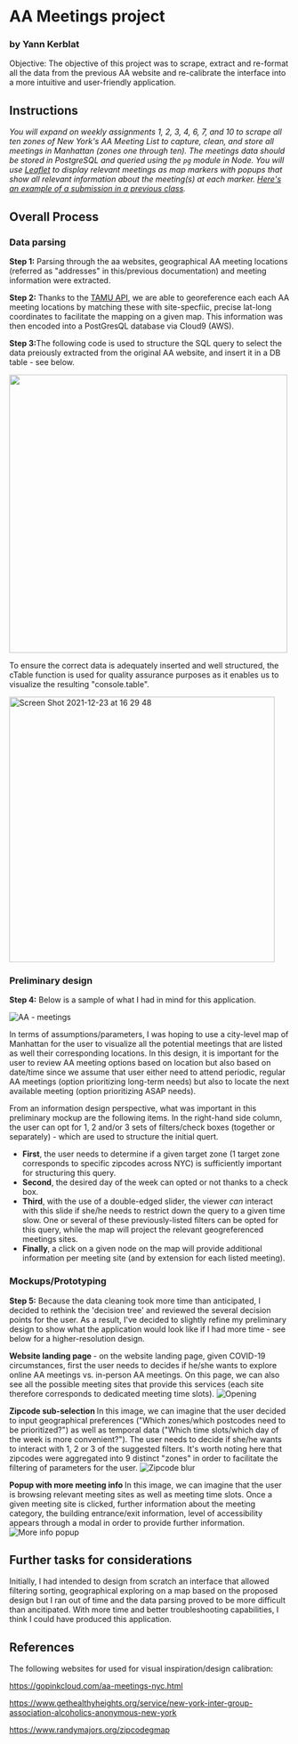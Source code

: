# AA Meetings project
### by Yann Kerblat

Objective:  The objective of this project was to scrape, extract and re-format all the data from the previous AA website and re-calibrate the interface into a more intuitive and user-friendly application.

## Instructions

<em> You will expand on weekly assignments 1, 2, 3, 4, 6, 7, and 10 to scrape all ten zones of New York's AA Meeting List to capture, clean, and store all meetings in Manhattan (zones one through ten). The meetings data should be stored in PostgreSQL and queried using the `pg` module in Node. You will use [Leaflet](https://leafletjs.com/examples/quick-start/) to display relevant meetings as map markers with popups that show all relevant information about the meeting(s) at each marker. [Here's an example of a submission in a previous class](http://www.jaimetanner.com/main/18ukyau9e5ai0f9dfklrsuum4ld4rz). </em>

## Overall Process

### Data parsing

<strong> Step 1:</strong> Parsing through the aa websites, geographical AA meeting locations (referred as "addresses" in this/previous documentation) and meeting information were extracted. 

<strong> Step 2:</strong> Thanks to the [TAMU API](https://geoservices.tamu.edu/Services/Geocode/WebService/), we are able to georeference each each AA meeting locations by matching these with site-specfiic, precise lat-long coordinates to facilitate the mapping on a given map. This information was then encoded into a PostGresQL database via Cloud9 (AWS).

<strong> Step 3:</strong>The following code is used to structure the SQL query to select the data preiously extracted from the original AA website, and insert it in a DB table - see below.

<img src="https://user-images.githubusercontent.com/82052220/147167267-d706acfd-d932-4bf5-8301-05aa344db75f.png" width="500" height="auto">

To ensure the correct data is adequately inserted and well structured, the cTable function is used for quality assurance purposes as it enables us to visualize the resulting "console.table".

<img width="477" alt="Screen Shot 2021-12-23 at 16 29 48" src="https://user-images.githubusercontent.com/82052220/147310621-1518042d-7e37-49e1-9cea-ec62102eff70.png">


### Preliminary design

<strong> Step 4:</strong> Below is a sample of what I had in mind for this application. 

![AA - meetings](https://user-images.githubusercontent.com/82052220/147291103-ffc1751d-8af3-4d67-af44-ee9d612617fa.png)

In terms of assumptions/parameters, I was hoping to use a city-level map of Manhattan for the user to visualize all the potential meetings that are listed as well their corresponding locations. In this design, it is important for the user to review AA meeting options based on location but also based on date/time since we assume that user either need to attend periodic, regular AA meetings (option prioritizing long-term needs) but also to locate the next available meeting (option prioritizing ASAP needs). 

From an information design perspective, what was important in this preliminary mockup are the following items. In the right-hand side column, the user can opt for 1, 2 and/or 3 sets of filters/check boxes (together or separately) - which are used to structure the initial quert. 
* **First**, the user needs to determine if a given target zone (1 target zone corresponds to specific zipcodes across NYC) is sufficiently important for structuring this query. 
* **Second**, the desired day of the week can opted or not thanks to a check box. 
* **Third**, with the use of a double-edged slider, the viewer _can_ interact with this slide if she/he needs to restrict down the query to a given time slow. One or several of these previously-listed filters can be opted for this query, while the map will project the relevant geogreferenced meetings sites. 
*  **Finally**, a click on a given node on the map will provide additional information per meeting site (and by extension for each listed meeting).
                    
### Mockups/Prototyping

<strong> Step 5:</strong> Because the data cleaning took more time than anticipated, I decided to rethink the 'decision tree' and reviewed the several decision points for the user. As a result, I've decided to slightly refine my preliminary design to show what the application would look like if I had more time - see below for a higher-resolution design.

<strong> Website landing page </strong> - on the website landing page, given COVID-19 circumstances, first the user needs to decides if he/she wants to explore online AA meetings vs. in-person AA meetings. On this page, we can also see all the possible meeting sites that provide this services (each site therefore corresponds to dedicated meeting time slots).
![Opening](https://user-images.githubusercontent.com/82052220/147291048-56d3b3c4-4e7f-44e1-bd2c-bf1fa78d3dee.png)

<strong> Zipcode sub-selection </strong> In this image, we can imagine that the user decided to input geographical preferences ("Which zones/which postcodes need to be prioritized?") as well as temporal data ("Which time slots/which day of the week is more convenient?"). The user needs to decide if she/he wants to interact with 1, 2 or 3 of the suggested filters. It's worth noting here that zipcodes were aggregated into 9 distinct "zones" in order to facilitate the filtering of parameters for the user.
![Zipcode blur](https://user-images.githubusercontent.com/82052220/147291056-05cda89d-1cc3-4942-9558-047bcde9e6e9.png)

<strong> Popup with more meeting info </strong> In this image, we can imagine that the user is browsing relevant meeting sites as well as meeting time slots. Once a given meeting site is clicked, further information about the meeting category, the building entrance/exit information, level of accessibility appears through a modal in order to provide further information.
![More info popup](https://user-images.githubusercontent.com/82052220/147291060-b3e8a03e-061e-4c47-9d10-4e22df4cc5c5.png)

## Further tasks for considerations 

Initially, I had intended to design from scratch an interface that allowed filtering sorting, geographical exploring on a map based on the proposed design but I ran out of time and the data parsing proved to be more difficult than ancitipated. With more time and better troubleshooting capabilities, I think I could have produced this application.

## References

The following websites for used for visual inspiration/design calibration:

https://gopinkcloud.com/aa-meetings-nyc.html

https://www.gethealthyheights.org/service/new-york-inter-group-association-alcoholics-anonymous-new-york

https://www.randymajors.org/zipcodegmap



